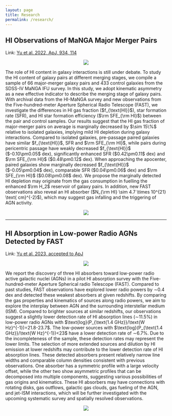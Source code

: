 ```yaml
---
layout: page
title: Research
permalink: /research/
---
```

## HI Observations of MaNGA Major Merger Pairs

Link: [Yu et al. 2022, ApJ, 934, 114](https://ui.adsabs.harvard.edu/abs/2022ApJ...934..114Y/abstract)

<figure>
<p align="center">
<img src="https://qz-yu.github.io/images/optical_image_hi_spec.png" >
</p>
</figure>
The role of HI content in galaxy interactions is still under debate. To study the HI content of galaxy pairs at different merging stages, we compile a sample of 66 major-merger galaxy pairs and 433 control galaxies from the SDSS-IV MaNGA IFU survey. In this study, we adopt kinematic asymmetry as a new effective indicator to describe the merging stage of galaxy pairs. With archival data from the HI-MaNGA survey and new observations from the Five-hundred-meter Aperture Spherical Radio Telescope (FAST), we investigate the differences in HI gas fraction ($f_{\text{HI}}$), star formation rate (SFR), and HI star formation efficiency ($\rm SFE_{\rm HI}$) between the pair and control samples. Our results suggest that the HI gas fraction of major-merger pairs on average is marginally decreased by $\sim 15\%$ relative to isolated galaxies, implying mild HI depletion during galaxy interactions. Compared to isolated galaxies, pre-passage paired galaxies have similar $f_{\text{HI}}$, SFR and $\rm SFE_{\rm HI}$, while pairs during pericentric passage have weakly decreased $f_{\text{HI}}$ ($-0.10\pm0.05$ dex), significantly enhanced SFR ($0.42\pm0.11$ dex) and $\rm SFE_{\rm HI}$ ($0.48\pm0.12$ dex). When approaching the apocenter, paired galaxies show marginally decreased $f_{\text{HI}}$ ($-0.05\pm0.04$ dex), comparable SFR ($0.04\pm0.06$ dex) and $\rm SFE_{\rm HI}$ ($0.08\pm0.08$ dex). We propose the marginally detected HI depletion may originate from the gas consumption in fuelling the enhanced $\rm H_2$ reservoir of galaxy pairs. In addition, new FAST observations also reveal an HI absorber ($N_{\rm HI} \sim 4.7 \times 10^{21} \text{ cm}^{-2}$), which may suggest gas infalling and the triggering of AGN activity.
<figure>
<p align="center">
<img src="https://qz-yu.github.io/images/major_pair_dlt_properties_vs_stages_comp_new.png" >
</p>
</figure>

---
## HI Absorption in Low-power Radio AGNs Detected by FAST

Link: [Yu et al. 2023, accepted to ApJ](https://ui.adsabs.harvard.edu/abs/2023arXiv230601050Y/abstract)

<figure>
<p align="center">
<img src="https://qz-yu.github.io/images/power_z_dr.png" >
</p>
</figure>
We report the discovery of three HI absorbers toward low-power radio active galactic nuclei (AGNs) in a pilot HI absorption survey with the Five-hundred-meter Aperture Spherical radio Telescope (FAST). Compared to past studies, FAST observations have explored lower radio powers by ∼0.4 dex and detected these weakest absorbers at given redshifts. By comparing the gas properties and kinematics of sources along radio powers, we aim to explore the interplay between AGN and the surrounding interstellar medium (ISM). Compared to brighter sources at similar redshifts, our observations suggest a slightly lower detection rate of HI absorption lines (∼11.5%) in low-power radio AGNs with $\text{log}(P_{\text{1.4 GHz}}/\text{W Hz}^{-1})=21.8-23.7$. The low-power sources with $\text{log}(P_{\text{1.4 GHz}}/\text{W Hz}^{-1})<23$ have a lower detection rate of ∼6.7%. Due to the incompleteness of the sample, these detection rates may represent the lower limits. The selection of more extended sources and dilution by HI emission at lower redshifts may contribute to the lower detection rate of HI absorption lines. These detected absorbers present relatively narrow line widths and comparable column densities consistent with previous observations. One absorber has a symmetric profile with a large velocity offset, while the other two show asymmetric profiles that can be decomposed into multiple components, suggesting various possibilities of gas origins and kinematics. These HI absorbers may have connections with rotating disks, gas outflows, galactic gas clouds, gas fueling of the AGN, and jet-ISM interactions, which will be further investigated with the upcoming systematic survey and spatially resolved observations.
<figure>
<p align="center">
<img src="https://qz-yu.github.io/images/optical_img_spec_fit_hor.png" >
</p>
</figure>
